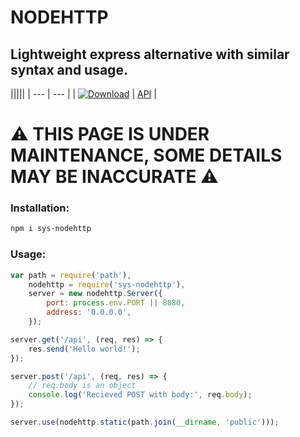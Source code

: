 # NODEHTTP
## Lightweight express alternative with similar syntax and usage.

|||||
| --- | --- |
| <a href="https://www.npmjs.com/package/sys-nodehttp">![Download](https://img.shields.io/npm/dw/sys-nodehttp?style=for-the-badge)</a> | [API](./api.md) |

# ⚠ THIS PAGE IS UNDER MAINTENANCE, SOME DETAILS MAY BE INACCURATE ⚠

### Installation:

```sh
npm i sys-nodehttp
```

### Usage:

```js
var path = require('path'),
	nodehttp = require('sys-nodehttp'),
	server = new nodehttp.Server({
		port: process.env.PORT || 8080,
		address: '0.0.0.0',
	});

server.get('/api', (req, res) => {
	res.send('Hello world!');
});

server.post('/api', (req, res) => {
	// req.body is an object
	console.log('Recieved POST with body:', req.body);
});

server.use(nodehttp.static(path.join(__dirname, 'public')));
```